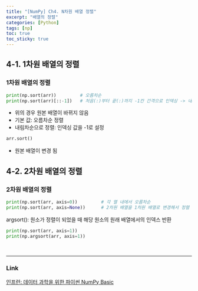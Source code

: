 ```yaml
---
title: "[NumPy] Ch4. N차원 배열 정렬"
excerpt: "배열의 정렬"
categories: [Python]
tags: [np]
toc: true
toc_sticky: true
---
```


## 4-1. 1차원 배열의 정렬
### 1차원 배열의 정렬
```python
print(np.sort(arr))         # 오름차순
print(np.sort(arr)[::-1])   # 처음(:)부터 끝(:)까지 -1칸 간격으로 인덱싱 -> 내림차순
```
* 위의 경우 원본 배열이 바뀌지 않음
* 기본 값: 오름차순 정렬
* 내림차순으로 정렬: 인덱싱 값을 -1로 설정

```python
arr.sort()
```
* 원본 배열이 변경 됨


## 4-2. 2차원 배열의 정렬
### 2차원 배열의 정렬
```python
print(np.sort(arr, axis=0))         # 각 열 내에서 오름차순
print(np.sort(arr, axis=None))      # 2차원 배열을 1차원 배열로 변경해서 정렬
```

argsort(): 원소가 정렬이 되었을 때 해당 원소의 원래 배열에서의 인덱스 반환
```python
print(np.sort(arr, axis=1))
print(np.argsort(arr, axis=1))
```

<br/>

*** 

### Link
[인프런: 데이터 과학을 위한 파이썬 NumPy Basic](https://www.inflearn.com/course/데이터-과학-넘파이-기본/dashboard)